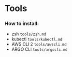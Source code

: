 # Tools
 
### How to install:
- zsh `tools/zsh.md`
- kubectl `tools/kubectl.md`
- AWS CLI 2 `tools/awscli.md`
- ARGO CLI `tools/argocli.md`